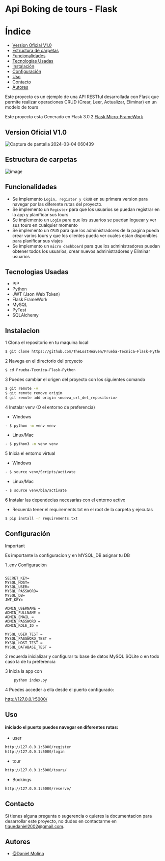 # Api Boking de tours - Flask

# Índice

- [Version Oficial V1.0](#version-oficial-v1.0)
- [Estructura de carpetas](#estructura-de-carpetas)
- [Funcionalidades](#funcionalidades)
- [Tecnologías Usadas](#tecnologias-usadas)
- [Instalación](#instalacion)
- [Configuración](#configuracion)
- [Uso](#uso)
- [Contacto](#contacto)
- [Autores](#autores)

Este proyecto es un ejemplo de una API RESTful desarrollada con Flask que permite realizar operaciones CRUD (Crear, Leer, Actualizar, Eliminar) en un modelo de tours


Este proyecto esta Generado en Flask 3.0.2 [Flask Micro-FrameWork](https://github.com/pallets/flask)


## Version Oficial V1.0

![Captura de pantalla 2024-03-04 060439](https://github.com/TheLostHeaven/Prueba-Tecnica-Flask-Python/assets/90277397/8079b889-650f-4d7d-8800-f3e76e938f6e)

## Estructura de carpetas

![image](https://github.com/TheLostHeaven/Prueba-Tecnica-Flask-Python/assets/90277397/fe9b72cc-e319-460f-8f1f-e76fe67f92d7)

## Funcionalidades

- Se implemento `Login, register y CRUD` en su primera version para navegar por las diferente rutas del proyecto.
- Se implemento un `Register` para que los usuarios se puedan registrar en la app y planificar sus tours
- Se implemento un `Login` para que los usuarios se puedan loguear y ver sus tours en cualquier momento
- Se implemento un `CRUD` para que los administradores de la pagina pueda crear varios tours y que los clientes pueda ver cuales estan disponibles para planificar sus viajes
- Se implemento un `micro dashboard` para que los administradores puedan obtener todos los usuarios, crear nuevos administradores y Eliminar usuarios

## Tecnologias Usadas
- PIP
- Python
- JWT (Json Web Token)
- Flask FrameWork
- MySQL
- PyTest
- SQLAlchemy

## Instalacion

1 Clona el repositorio en tu maquina local
```bash
$ git clone https://github.com/TheLostHeaven/Prueba-Tecnica-Flask-Python
```

2 Navega en el directorio del proyecto 
```bash
$ cd Prueba-Tecnica-Flask-Python
```

3 Puedes cambiar el origen del proyecto con los siguientes comando

```bash
$ git remote -v
$ git remote remove origin
$ git remote add origin <nueva_url_del_repositorio>
```

4 Instalar venv (O el entorno de preferencia)

- Windows
```bash
- $ python -m venv venv
```
- Linux/Mac
```bash
- $ python3 -m venv venv
```

5 Inicia el entorno virtual

- Windows
```bash
- $ source venv/Scripts/activate
```
- Linux/Mac
```bash
- $ source venv/bin/activate
```

6 Instalar las dependecias necesarias con el entorno activo
- Recuerda tener el requirements.txt en el root de la carpeta y ejecutas

```bash
$ pip install -r requirements.txt
```
## Configuración

> [!IMPORTANT]
>Es importante la configuracion y en MYSQL_DB asignar tu DB

1 .env Configuración

```env

SECRET_KEY=
MYSQL_HOST=
MYSQL_USER=
MYSQL_PASSWORD=
MYSQL_DB=
JWT_KEY=

ADMIN_USERNAME = 
ADMIN_FULLNAME = 
ADMIN_EMAIL = 
ADMIN_PASSWORD = 
ADMIN_ROLE_ID =

MYSQL_USER_TEST = 
MYSQL_PASSWORD_TEST = 
MYSQL_HOST_TEST = 
MYSQL_DATABASE_TEST = 
```
2 recuerda inicializar y configurar tu base de datos MySQL SQLite o en todo caso la de tu preferencia

3 Inicia la app con 
```bash
    python index.py
```
4 Puedes acceder a ella desde el puerto configurado:

http://127.0.0.1:5000/


## Uso

#### iniciado el puerto puedes navegar en diferentes rutas:
- user 
```bash
http://127.0.0.1:5000/register
http://127.0.0.1:5000/login
```
- tour
```bash
http://127.0.0.1:5000/tours/

```
- Bookings
```bash
http://127.0.0.1:5000/reserve/

```



## Contacto

Si tienes alguna pregunta o sugerencia o quieres la documentacion para desarrollar este proyecto, no dudes en contactarme en [tiquedaniel2002@gmail.com](tiquedaniel2002@gmail.com).


## Autores

- [@Daniel Molina](https://github.com/TheLostHeaven)

